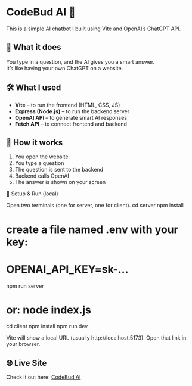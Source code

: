 # CodeBud AI 💬

This is a simple AI chatbot I built using Vite and OpenAI’s ChatGPT API.

## 🧠 What it does

You type in a question, and the AI gives you a smart answer.  
It’s like having your own ChatGPT on a website.

## 🛠️ What I used

- **Vite** – to run the frontend (HTML, CSS, JS)
- **Express (Node.js)** – to run the backend server
- **OpenAI API** – to generate smart AI responses
- **Fetch API** – to connect frontend and backend

## 🚀 How it works

1. You open the website
2. You type a question
3. The question is sent to the backend
4. Backend calls OpenAI
5. The answer is shown on your screen


🔧 Setup & Run (local)

Open two terminals (one for server, one for client).
cd server
npm install
# create a file named .env with your key:
# OPENAI_API_KEY=sk-...
npm run server
# or: node index.js
cd client
npm install
npm run dev

Vite will show a local URL (usually http://localhost:5173).
Open that link in your browser.

## 🌐 Live Site
Check it out here: [CodeBud AI](https://codebud-ai.vercel.app)
